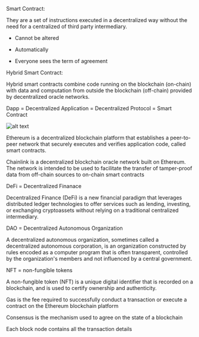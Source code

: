 Smart Contract:

They are a set of instructions executed in a decentralized way without the need for a centralized of third party intermediary.

* Cannot be altered

* Automatically 

* Everyone sees the term of agreement

Hybrid Smart Contract:

Hybrid smart contracts combine code running on the blockchain (on-chain) with data and computation from outside the blockchain (off-chain) provided by decentralized oracle networks.

Dapp = Decentralized Application = Decentralized Protocol = Smart Contract

![alt text](https://www.theinsaneapp.com/wp-content/uploads/2022/08/web1-vs-web2-vs-web3.jpg)

Ethereum is a decentralized blockchain platform that establishes a peer-to-peer network that securely executes and verifies application code, called smart contracts.

Chainlink is a decentralized blockchain oracle network built on Ethereum. The network is intended to be used to facilitate the transfer of tamper-proof data from off-chain sources to on-chain smart contracts

DeFi = Decentralized Finanace

Decentralized Finance (DeFi) is a new financial paradigm that leverages distributed ledger technologies to offer services such as lending, investing, or exchanging cryptoassets without relying on a traditional centralized intermediary.

DAO = Decentralized Autonomous Organization 

A decentralized autonomous organization, sometimes called a decentralized autonomous corporation, is an organization constructed by rules encoded as a computer program that is often transparent, controlled by the organization's members and not influenced by a central government.

NFT = non-fungible tokens 

A non-fungible token (NFT) is a unique digital identifier that is recorded on a blockchain, and is used to certify ownership and authenticity.

Gas is the fee required to successfully conduct a transaction or execute a contract on the Ethereum blockchain platform

Consensus is the mechanism used to agree on the state of a blockchain

Each block node contains all the transaction details

